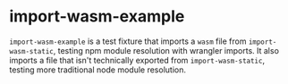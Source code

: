 # import-wasm-example

`import-wasm-example` is a test fixture that imports a `wasm` file from `import-wasm-static`, testing npm module resolution with wrangler imports.
It also imports a file that isn't technically exported from `import-wasm-static`, testing more traditional node module resolution.
